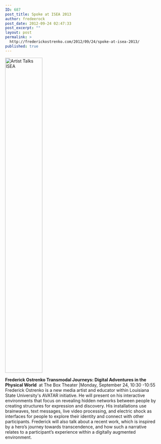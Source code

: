 ```yaml
---
ID: 687
post_title: Spoke at ISEA 2013
author: fredeerock
post_date: 2012-09-24 02:47:33
post_excerpt: ""
layout: post
permalink: >
  http://frederickostrenko.com/2012/09/24/spoke-at-isea-2013/
published: true
---
```

<a href="http://frederickostrenko.com/wp/wp-content/uploads/2014/03/Artist-Talks-ISEA.png"><img class="alignnone size-large wp-image-688" alt="Artist Talks   ISEA" src="http://frederickostrenko.com/wp/wp-content/uploads/2014/03/Artist-Talks-ISEA-121x1024.png" width="121" height="1024" /></a>

<!--more-->

<strong>Frederick Ostrenko
Transmodal Journeys: Digital Adventures in the Physical World </strong>
at The Box Theater |Monday, September 24, 10:30 -10:55
Frederick Ostrenko is a new media artist and educator within Louisiana State University's AVATAR initiative. He will present on his interactive environments that focus on revealing hidden networks between people by creating structures for expression and discovery. His installations use brainwaves, text messages, live video processing, and electric shock as interfaces for people to explore their identity and connect with other participants. Frederick will also talk about a recent work, which is inspired by a hero’s journey towards transcendence, and how such a narrative relates to a participant’s experience within a digitally augmented environment.